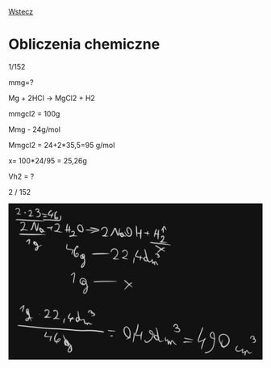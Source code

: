 [Wstecz](../chemia.md)

# Obliczenia chemiczne

1/152

mmg=?

Mg + 2HCl → MgCl2 + H2

mmgcl2 = 100g

Mmg - 24g/mol

Mmgcl2 = 24+2\*35,5=95 g/mol

x= 100\*24/95 = 25,26g

Vh2 = ?

2 / 152

![Zad 2/152](zad2152.png)
